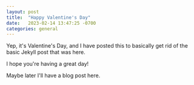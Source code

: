 ```yaml
---
layout: post
title:  "Happy Valentine's Day"
date:   2023-02-14 13:47:25 -0700
categories: general
---
```

Yep, it's Valentine's Day, and I have posted this to basically get rid of the basic Jekyll post that was here.

I hope you're having a great day!

Maybe later I'll have a blog post here.
